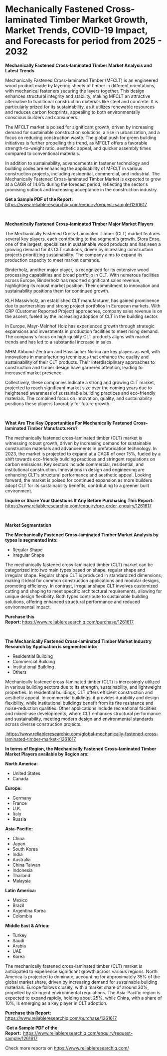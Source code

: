 <p><h1>Mechanically Fastened Cross-laminated Timber Market Growth, Market Trends, COVID-19 Impact, and Forecasts for period from 2025 - 2032</h1></p><p><strong>Mechanically Fastened Cross-laminated Timber Market Analysis and Latest Trends</strong></p>
<p><p>Mechanically Fastened Cross-laminated Timber (MFCLT) is an engineered wood product made by layering sheets of timber in different orientations, with mechanical fasteners securing the layers together. This design enhances structural integrity and stability, making MFCLT an attractive alternative to traditional construction materials like steel and concrete. It is particularly prized for its sustainability, as it utilizes renewable resources and reduces carbon footprints, appealing to both environmentally conscious builders and consumers.</p><p>The MFCLT market is poised for significant growth, driven by increasing demand for sustainable construction solutions, a rise in urbanization, and a focus on reducing construction waste. The global push for green building initiatives is further propelling this trend, as MFCLT offers a favorable strength-to-weight ratio, aesthetic appeal, and quicker assembly times compared to conventional materials. </p><p>In addition to sustainability, advancements in fastener technology and building codes are enhancing the applicability of MFCLT in various construction projects, including residential, commercial, and industrial. The Mechanically Fastened Cross-laminated Timber Market is expected to grow at a CAGR of 14.6% during the forecast period, reflecting the sector's promising outlook and increasing acceptance in the construction industry.</p></p>
<p><strong>Get a Sample PDF of the Report:&nbsp;</strong> <a href="https://www.reliableresearchiq.com/enquiry/request-sample/1261617?utm_campaign=2237&utm_medium=2&utm_source=Github&utm_content=ia&utm_term=02022025&utm_id=mechanically-fastened-cross-laminated-timber">https://www.reliableresearchiq.com/enquiry/request-sample/1261617</a></p>
<p>&nbsp;</p>
<p><strong>Mechanically Fastened Cross-laminated Timber Major Market Players</strong></p>
<p><p>The Mechanically Fastened Cross-Laminated Timber (CLT) market features several key players, each contributing to the segment's growth. Stora Enso, one of the largest, specializes in sustainable wood products and has seen a growing demand for its CLT solutions, driven by increasing construction projects prioritizing sustainability. The company aims to expand its production capacity to meet market demands.</p><p>Binderholz, another major player, is recognized for its extensive wood processing capabilities and broad portfolio in CLT. With numerous facilities across Europe, Binderholz has reported significant sales revenue, highlighting its robust market position. Their commitment to innovation and sustainability positions them for continued growth.</p><p>KLH Massivholz, an established CLT manufacturer, has gained prominence due to partnerships and strong project portfolios in European markets. With CRP (Customer Reported Project) approaches, company sales revenue is on the ascent, fueled by the increasing adoption of CLT in the building sector.</p><p>In Europe, Mayr-Melnhof Holz has experienced growth through strategic expansions and investments in production facilities to meet rising demand. The company's focus on high-quality CLT products aligns with market trends and has led to a substantial increase in sales.</p><p>MHM Abbund-Zentrum and Hasslacher Norica are key players as well, with innovations in manufacturing techniques that enhance the quality and sustainability of their CLT products. Their interdisciplinary approaches to construction and timber design have garnered attention, leading to increased market presence.</p><p>Collectively, these companies indicate a strong and growing CLT market, projected to reach significant market size over the coming years due to heightened awareness of sustainable building practices and eco-friendly materials. The combined focus on innovation, quality, and sustainability positions these players favorably for future growth.</p></p>
<p>&nbsp;</p>
<p><strong>What Are The Key Opportunities For Mechanically Fastened Cross-laminated Timber Manufacturers?</strong></p>
<p><p>The mechanically fastened cross-laminated timber (CLT) market is witnessing robust growth, driven by increasing demand for sustainable construction materials and advancements in prefabrication technology. In 2023, the market is projected to expand at a CAGR of over 15%, fueled by a shift towards eco-friendly building practices and stringent regulations on carbon emissions. Key sectors include commercial, residential, and institutional construction. Innovations in design and engineering are enhancing CLT's structural performance and aesthetic appeal. Looking forward, the market is poised for continued expansion as more builders adopt CLT for its sustainability benefits, contributing to a greener built environment.</p></p>
<p><strong>Inquire or Share Your Questions If Any Before Purchasing This Report:</strong> <a href="https://www.reliableresearchiq.com/enquiry/pre-order-enquiry/1261617?utm_campaign=2237&utm_medium=2&utm_source=Github&utm_content=ia&utm_term=02022025&utm_id=mechanically-fastened-cross-laminated-timber">https://www.reliableresearchiq.com/enquiry/pre-order-enquiry/1261617</a></p>
<p>&nbsp;</p>
<p><strong>Market Segmentation</strong></p>
<p><strong>The Mechanically Fastened Cross-laminated Timber Market Analysis by types is segmented into:</strong></p>
<p><ul><li>Regular Shape</li><li>Irregular Shape</li></ul></p>
<p><p>The mechanically fastened cross-laminated timber (CLT) market can be categorized into two main types based on shape: regular shape and irregular shape. Regular shape CLT is produced in standardized dimensions, making it ideal for common construction applications and modular designs, promoting efficiency. In contrast, irregular shape CLT involves customized cutting and shaping to meet specific architectural requirements, allowing for unique design flexibility. Both types contribute to sustainable building solutions, offering enhanced structural performance and reduced environmental impact.</p></p>
<p><strong>Purchase this Report:&nbsp;</strong><a href="https://www.reliableresearchiq.com/purchase/1261617?utm_campaign=2237&utm_medium=2&utm_source=Github&utm_content=ia&utm_term=02022025&utm_id=mechanically-fastened-cross-laminated-timber">https://www.reliableresearchiq.com/purchase/1261617</a></p>
<p>&nbsp;</p>
<p><strong>The Mechanically Fastened Cross-laminated Timber Market Industry Research by Application is segmented into:</strong></p>
<p><ul><li>Residential Building</li><li>Commercial Building</li><li>Institutional Building</li><li>Others</li></ul></p>
<p><p>Mechanically fastened cross-laminated timber (CLT) is increasingly utilized in various building sectors due to its strength, sustainability, and lightweight properties. In residential buildings, CLT offers efficient construction and aesthetic appeal. In commercial buildings, it provides durability and design flexibility, while institutional buildings benefit from its fire resistance and noise-reduction qualities. Other applications include recreational facilities and mixed-use developments, where CLT enhances structural performance and sustainability, meeting modern design and environmental standards across diverse construction projects.</p></p>
<p><a href="https://www.reliableresearchiq.com/global-mechanically-fastened-cross-laminated-timber-market-r1261617?utm_campaign=2237&utm_medium=2&utm_source=Github&utm_content=ia&utm_term=02022025&utm_id=mechanically-fastened-cross-laminated-timber">&nbsp;https://www.reliableresearchiq.com/global-mechanically-fastened-cross-laminated-timber-market-r1261617</a></p>
<p><strong>In terms of Region, the Mechanically Fastened Cross-laminated Timber Market Players available by Region are:</strong></p>
<p>
    <p> <strong> North America: </strong>
        <ul>
            <li>United States</li>
            <li>Canada</li>
        </ul>
        </p> 
    <p> <strong> Europe: </strong>
        <ul>
            <li>Germany</li>
            <li>France</li>
            <li>U.K.</li>
            <li>Italy</li>
            <li>Russia</li>
        </ul>
        </p> 
    <p> <strong> Asia-Pacific: </strong>
        <ul>
            <li>China</li>
            <li>Japan</li>
            <li>South Korea</li>
            <li>India</li>
            <li>Australia</li>
            <li>China Taiwan</li>
            <li>Indonesia</li>
            <li>Thailand</li>
            <li>Malaysia</li>
        </ul>
        </p> 
    <p> <strong> Latin America: </strong>
        <ul>
            <li>Mexico</li>
            <li>Brazil</li>
            <li>Argentina Korea</li>
            <li>Colombia</li>
        </ul>
        </p> 
    <p> <strong> Middle East & Africa: </strong>
        <ul>
            <li>Turkey</li>
            <li>Saudi</li>
            <li>Arabia</li>
            <li>UAE</li>
            <li>Korea</li>
        </ul>
    </p>
    </p>
<p><p>The mechanically fastened cross-laminated timber (CLT) market is anticipated to experience significant growth across various regions. North America is projected to dominate, accounting for approximately 35% of the global market share, driven by increasing demand for sustainable building materials. Europe follows closely, with a market share of around 30%, propelled by stringent environmental regulations. The Asia-Pacific region is expected to expand rapidly, holding about 25%, while China, with a share of 10%, is emerging as a key player in CLT adoption.</p></p>
<p><strong>Purchase this Report: </strong><a href="https://www.reliableresearchiq.com/purchase/1261617?utm_campaign=2237&utm_medium=2&utm_source=Github&utm_content=ia&utm_term=02022025&utm_id=mechanically-fastened-cross-laminated-timber">https://www.reliableresearchiq.com/purchase/1261617</a></p>
<p>&nbsp;<strong>Get a Sample PDF of the Report:&nbsp;&nbsp;</strong><a href="https://www.reliableresearchiq.com/enquiry/request-sample/1261617?utm_campaign=2237&utm_medium=2&utm_source=Github&utm_content=ia&utm_term=02022025&utm_id=mechanically-fastened-cross-laminated-timber">https://www.reliableresearchiq.com/enquiry/request-sample/1261617</a></p>
<p><strong></strong></p>
<p>Check more reports on <a href="https://www.reliableresearchiq.com/?utm_campaign=2237&utm_medium=2&utm_source=Github&utm_content=ia&utm_term=02022025&utm_id=mechanically-fastened-cross-laminated-timber">https://www.reliableresearchiq.com/</a></p>